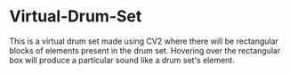 # Virtual-Drum-Set
This is a virtual drum set made using CV2 where there will be rectangular blocks of elements present in the drum set. Hovering over the rectangular box will produce a particular sound like a drum set's element.
